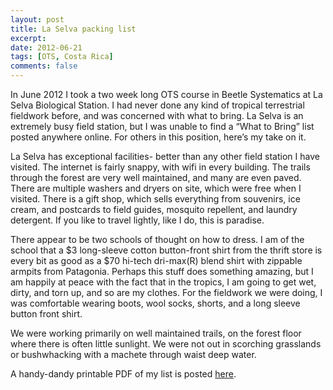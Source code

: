 ```yaml
---
layout: post
title: La Selva packing list
excerpt:
date: 2012-06-21
tags: [OTS, Costa Rica]
comments: false
---
```

In June 2012 I took a two week long OTS course in Beetle Systematics at La Selva Biological Station. I had never done any kind of tropical terrestrial fieldwork before, and was concerned with what to bring. La Selva is an extremely busy field station, but I was unable to find a “What to Bring” list posted anywhere online. For others in this position, here’s my take on it.

La Selva has exceptional facilities- better than any other field station I have visited. The internet is fairly snappy, with wifi in every building. The trails through the forest are very well maintained, and many are even paved. There are multiple washers and dryers on site, which were free when I visited. There is a gift shop, which sells everything from souvenirs, ice cream, and postcards to field guides, mosquito repellent, and laundry detergent. If you like to travel lightly, like I do, this is paradise.

There appear to be two schools of thought on how to dress. I am of the school that a $3 long-sleeve cotton button-front shirt from the thrift store is every bit as good as a $70 hi-tech dri-max(R) blend shirt with zippable armpits from Patagonia. Perhaps this stuff does something amazing, but I am happily at peace with the fact that in the tropics, I am going to get wet, dirty, and torn up, and so are my clothes. For the fieldwork we were doing, I was comfortable wearing boots, wool socks, shorts, and a long sleeve button front shirt.

We were working primarily on well maintained trails, on the forest floor where there is often little sunlight. We were not out in scorching grasslands or bushwhacking with a machete through waist deep water.

A handy-dandy printable PDF of my list is posted [here](/assets/la-selva-packing-list.pdf).
